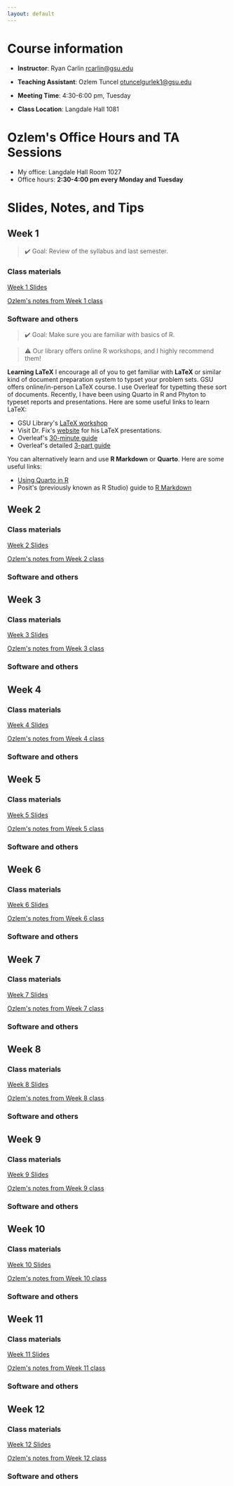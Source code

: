 ```yaml
---
layout: default
---
```


# Course information

- **Instructor**: Ryan Carlin <rcarlin@gsu.edu>

- **Teaching Assistant**: Ozlem Tuncel <otuncelgurlek1@gsu.edu>

- **Meeting Time**: 4:30-6:00 pm, Tuesday

- **Class Location**: Langdale Hall 1081

# Ozlem's Office Hours and TA Sessions
- My office: Langdale Hall Room 1027
- Office hours: **2:30-4:00 pm every Monday and Tuesday**

# Slides, Notes, and Tips

## Week 1
> ✔️ Goal: Review of the syllabus and last semester.

### Class materials 
[Week 1 Slides](docs/)

[Ozlem's notes from Week 1 class](docs/week1.md)

### Software and others
> ✔️ Goal: Make sure you are familiar with basics of R.

> ⚠️ Our library offers online R workshops, and I highly recommend them! 

**Learning LaTeX**
I encourage all of you to get familiar with **LaTeX** or similar kind of document preparation system to typset your problem sets. GSU offers online/in-person LaTeX course. I use Overleaf for typetting these sort of documents. Recently, I have been using Quarto in R and Phyton to typeset reports and presentations. Here are some useful links to learn LaTeX:

- GSU Library's [LaTeX workshop](https://research.library.gsu.edu/latex)
- Visit Dr. Fix's [website](http://michaelfix.gsucreate.org/) for his LaTeX presentations.
- Overleaf's [30-minute guide](https://www.overleaf.com/learn/latex/Learn_LaTeX_in_30_minutes)
- Overleaf's detailed [3-part guide](https://www.overleaf.com/learn/latex/Free_online_introduction_to_LaTeX_(part_1))

You can alternatively learn and use **R Markdown** or **Quarto**. Here are some useful links:

- [Using Quarto in R](https://quarto.org/docs/get-started/hello/rstudio.html)
- Posit's (previously known as R Studio) guide to [R Markdown](https://rmarkdown.rstudio.com/lesson-1.html)

## Week 2

### Class materials 
[Week 2 Slides](docs/)

[Ozlem's notes from Week 2 class](docs/week2.md) 

### Software and others 

## Week 3

### Class materials 
[Week 3 Slides](docs/)

[Ozlem's notes from Week 3 class](docs/week3.md) 

### Software and others 

## Week 4

### Class materials 
[Week 4 Slides](docs/)

[Ozlem's notes from Week 4 class](docs/week4.md) 

### Software and others 

## Week 5

### Class materials 
[Week 5 Slides](docs/)

[Ozlem's notes from Week 5 class](docs/week5.md) 

### Software and others 

## Week 6

### Class materials 
[Week 6 Slides](docs/)

[Ozlem's notes from Week 6 class](docs/week6.md) 

### Software and others 

## Week 7

### Class materials 
[Week 7 Slides](docs/)

[Ozlem's notes from Week 7 class](docs/week7.md) 

### Software and others 

## Week 8

### Class materials 
[Week 8 Slides](docs/)

[Ozlem's notes from Week 8 class](docs/week8.md) 

### Software and others 

## Week 9

### Class materials 
[Week 9 Slides](docs/)

[Ozlem's notes from Week 9 class](docs/week9.md) 

### Software and others 

## Week 10

### Class materials 
[Week 10 Slides](docs/)

[Ozlem's notes from Week 10 class](docs/week10.md) 

### Software and others 

## Week 11

### Class materials 
[Week 11 Slides](docs/)

[Ozlem's notes from Week 11 class](docs/week11.md) 

### Software and others 

## Week 12

### Class materials 
[Week 12 Slides](docs/)

[Ozlem's notes from Week 12 class](docs/week12.md) 

### Software and others 
